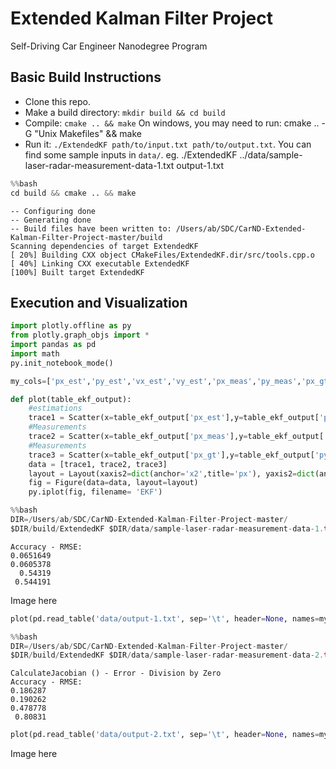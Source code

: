 
# Extended Kalman Filter Project

Self-Driving Car Engineer Nanodegree Program
## Basic Build Instructions

- Clone this repo.
- Make a build directory: `mkdir build && cd build`
- Compile: `cmake .. && make`
    On windows, you may need to run: cmake .. -G "Unix Makefiles" && make
 - Run it: `./ExtendedKF path/to/input.txt path/to/output.txt`. You can find some sample inputs in `data/`.
    eg. ./ExtendedKF ../data/sample-laser-radar-measurement-data-1.txt output-1.txt


```python
%%bash
cd build && cmake .. && make
```

    -- Configuring done
    -- Generating done
    -- Build files have been written to: /Users/ab/SDC/CarND-Extended-Kalman-Filter-Project-master/build
    Scanning dependencies of target ExtendedKF
    [ 20%] Building CXX object CMakeFiles/ExtendedKF.dir/src/tools.cpp.o
    [ 40%] Linking CXX executable ExtendedKF
    [100%] Built target ExtendedKF


## Execution and Visualization


```python
import plotly.offline as py
from plotly.graph_objs import *
import pandas as pd
import math
py.init_notebook_mode()

my_cols=['px_est','py_est','vx_est','vy_est','px_meas','py_meas','px_gt','py_gt','vx_gt','vy_gt']

def plot(table_ekf_output):
    #estimations
    trace1 = Scatter(x=table_ekf_output['px_est'],y=table_ekf_output['py_est'],xaxis='x2',yaxis='y2',name='KF- Estimate')
    #Measurements
    trace2 = Scatter(x=table_ekf_output['px_meas'],y=table_ekf_output['py_meas'],xaxis='x2',yaxis='y2',name = 'Measurements',mode = 'markers')
    #Measurements
    trace3 = Scatter(x=table_ekf_output['px_gt'],y=table_ekf_output['py_gt'],xaxis='x2',yaxis='y2',name = 'Ground Truth')
    data = [trace1, trace2, trace3]
    layout = Layout(xaxis2=dict(anchor='x2',title='px'), yaxis2=dict(anchor='y2',title='py'))
    fig = Figure(data=data, layout=layout)
    py.iplot(fig, filename= 'EKF')
```

```python
%%bash
DIR=/Users/ab/SDC/CarND-Extended-Kalman-Filter-Project-master/
$DIR/build/ExtendedKF $DIR/data/sample-laser-radar-measurement-data-1.txt $DIR/data/output-1.txt
```
    Accuracy - RMSE:
    0.0651649
    0.0605378
      0.54319
     0.544191

Image here
```python
plot(pd.read_table('data/output-1.txt', sep='\t', header=None, names=my_cols, lineterminator='\n'))
```

```python
%%bash
DIR=/Users/ab/SDC/CarND-Extended-Kalman-Filter-Project-master/
$DIR/build/ExtendedKF $DIR/data/sample-laser-radar-measurement-data-2.txt $DIR/data/output-2.txt
```
    CalculateJacobian () - Error - Division by Zero
    Accuracy - RMSE:
    0.186287
    0.190262
    0.478778
     0.80831
```python
plot(pd.read_table('data/output-2.txt', sep='\t', header=None, names=my_cols, lineterminator='\n'))
```
Image here
